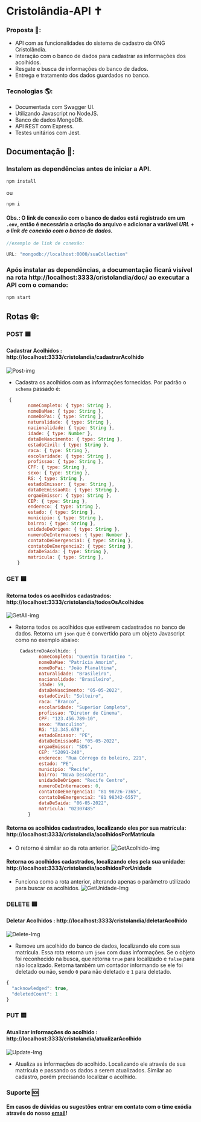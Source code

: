 # Cristolândia-API ✝️

### Proposta 📝: 

- API com as funcionalidades do sistema de cadastro da ONG Cristolândia. 
- Interação com o banco de dados para cadastrar as informações dos acolhidos.
- Resgate e busca de informações do banco de dados.
- Entrega e tratamento dos dados guardados no banco. 

### Tecnologias 🌎: 

- Documentada com Swagger UI.
- Utilizando Javascript no NodeJS.
- Banco de dados MongoDB.
- API REST com Express.
- Testes unitários com Jest.

## Documentação 📃:

### Instalem as dependências antes de iniciar a API. 
```javascript  
npm install 
``` 
ou 
```javascript  
npm i 
``` 
#### Obs.: O link de conexão com o banco de dados está registrado em um ```.env```, então é necessária a criação do arquivo e adicionar a variável *URL + o link de conexão com o banco de dados.*
```javascript  
//exemplo de link de conexão:

URL: "mongodb://localhost:0000/suaCollection"
``` 
### Após instalar as dependências, a documentação ficará visível na rota http://localhost:3333/cristolandia/doc/ ao executar a API com o comando:
```javascript  
npm start 
``` 
## Rotas 🌐: 
### POST 🟩
#### **Cadastrar Acolhidos** : http://localhost:3333/cristolandia/cadastrarAcolhido 
![Post-img](https://images2.imgbox.com/87/ba/kU62fbEd_o.png)
- Cadastra os acolhidos com as informações fornecidas. Por padrão o ```schema``` passado é: 
```javascript  
 {
        nomeCompleto: { type: String },
        nomeDaMae: { type: String },
        nomeDoPai: { type: String },
        naturalidade: { type: String },
        nacionalidade: { type: String },
        idade: { type: Number },
        dataDeNascimento: { type: String },
        estadoCivil: { type: String },
        raca: { type: String },
        escolaridade: { type: String },
        profissao: { type: String },
        CPF: { type: String },
        sexo: { type: String },
        RG: { type: String },
        estadoEmissor: { type: String },
        dataDeEmissaoRG: { type: String },
        orgaoEmissor: { type: String },
        CEP: { type: String },
        endereco: { type: String },
        estado: { type: String },
        municipio: { type: String },
        bairro: { type: String },
        unidadeDeOrigem: { type: String },
        numeroDeInternacoes: { type: Number },
        contatoDeEmergencia1: { type: String },
        contatoDeEmergencia2: { type: String },
        dataDeSaida: { type: String },
        matricula: { type: String },
    }
``` 

### GET 🟦
#### **Retorna todos os acolhidos cadastrados**: http://localhost:3333/cristolandia/todosOsAcolhidos
![GetAll-img](https://images2.imgbox.com/15/63/bUa4ef8q_o.png)
- Retorna todos os acolhidos que estiverem cadastrados no banco de dados. Retorna um `json` que é convertido para um objeto Javascript como no exemplo abaixo: 
```javascript  
     CadastroDoAcolhido: {
            nomeCompleto: "Quentin Tarantino ",
            nomeDaMae: "Patrícia Amorim",
            nomeDoPai: "João Planaltina",
            naturalidade: "Brasileiro",
            nacionalidade: "Brasileiro",
            idade: 59,
            dataDeNascimento: "05-05-2022",
            estadoCivil: "Solteiro",
            raca: "Branco",
            escolaridade: "Superior Completo",
            profissao: "Diretor de Cinema",
            CPF: "123.456.789-10",
            sexo: "Masculino",
            RG: "12.345.678",
            estadoEmissor: "PE",
            dataDeEmissaoRG: "05-05-2022",
            orgaoEmissor: "SDS",
            CEP: "52091-240",
            endereco: "Rua Córrego do boleiro, 221",
            estado: "PE",
            municipio: "Recife",
            bairro: "Nova Descoberta",
            unidadeDeOrigem: "Recife Centro",
            numeroDeInternacoes: 0,
            contatoDeEmergencia1: "81 98726-7365",
            contatoDeEmergencia2: "81 98342-6557",
            dataDeSaida: "06-05-2022",
            matricula: "02307485"
        } 
``` 
#### **Retorna os acolhidos cadastrados, localizando eles por sua matrícula:** http://localhost:3333/cristolandia/acolhidosPorMatricula
-  O retorno é similar ao da rota anterior.
![GetAcolhido-img](https://images2.imgbox.com/53/61/keY1FjSS_o.png)
#### **Retorna os acolhidos cadastrados, localizando eles pela sua unidade:** http://localhost:3333/cristolandia/acolhidosPorUnidade
-  Funciona como a rota anterior, alterando apenas o parâmetro utilizado para buscar os acolhidos.
![GetUnidade-Img](https://images2.imgbox.com/2c/57/LazcELm8_o.png)
### DELETE 🟥
#### **Deletar Acolhidos** : http://localhost:3333/cristolandia/deletarAcolhido
![Delete-Img](https://images2.imgbox.com/1d/9e/HLkEDstj_o.png)
- Remove um acolhido do banco de dados, localizando ele com sua matrícula. Essa rota retorna um `json` com duas informações. Se o objeto foi reconhecido na busca, que retorna `true` para localizado e `false` para não localizado. Retorna também um contador informando se ele foi deletado ou não, sendo `0` para não deletado e `1` para deletado. 
```javascript
{
  "acknowledged": true,
  "deletedCount": 1
}
```

### PUT 🟨
#### **Atualizar informações do acolhido** : http://localhost:3333/cristolandia/atualizarAcolhido
![Update-Img](https://images2.imgbox.com/5c/ac/GaRR6q3v_o.png)
- Atualiza as informações do acolhido. Localizando ele através de sua matrícula e passando os dados a serem atualizados. Similar ao cadastro, porém precisando localizar o acolhido. 

### Suporte 🆘

#### Em casos de dúvidas ou sugestôes entrar em contato com o time exódia através do nosso [email](mailto:storeexodia@gmail.com)!

